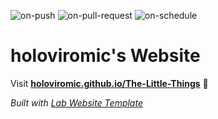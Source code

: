 
  ![on-push](../../actions/workflows/on-push.yaml/badge.svg)
  ![on-pull-request](../../actions/workflows/on-pull-request.yaml/badge.svg)
  ![on-schedule](../../actions/workflows/on-schedule.yaml/badge.svg)

  # holoviromic's Website

  Visit **[holoviromic.github.io/The-Little-Things](https://holoviromic.github.io/The-Little-Things)** 🚀

  _Built with [Lab Website Template](https://greene-lab.gitbook.io/lab-website-template-docs)_
